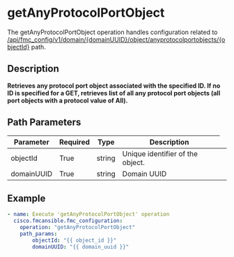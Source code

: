# getAnyProtocolPortObject

The getAnyProtocolPortObject operation handles configuration related to [/api/fmc_config/v1/domain/{domainUUID}/object/anyprotocolportobjects/{objectId}](/paths//api/fmc_config/v1/domain/{domain_uuid}/object/anyprotocolportobjects/{object_id}.md) path.&nbsp;
## Description
**Retrieves any protocol port object associated with the specified ID. If no ID is specified for a GET, retrieves list of all any protocol port objects (all port objects with a protocol value of All).**

## Path Parameters
| Parameter | Required | Type | Description |
| --------- | -------- | ---- | ----------- |
| objectId | True | string <td colspan=3> Unique identifier of the object. |
| domainUUID | True | string <td colspan=3> Domain UUID |

## Example
```yaml
- name: Execute 'getAnyProtocolPortObject' operation
  cisco.fmcansible.fmc_configuration:
    operation: "getAnyProtocolPortObject"
    path_params:
        objectId: "{{ object_id }}"
        domainUUID: "{{ domain_uuid }}"

```